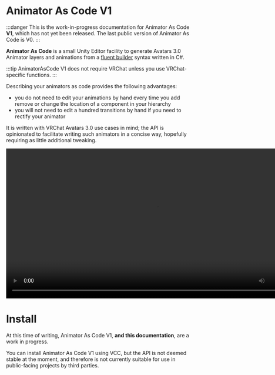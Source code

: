 ﻿# Animator As Code V1

:::danger
This is the work-in-progress documentation for Animator As Code **V1**, which has not yet been released. The last public version of Animator As Code is V0.
:::

**Animator As Code** is a small Unity Editor facility to generate Avatars 3.0 Animator layers and animations from a [fluent builder](https://en.wikipedia.org/wiki/Fluent_interface) syntax written in C#.

:::tip
AnimatorAsCode V1 does not require VRChat unless you use VRChat-specific functions.
:::

Describing your animators as code provides the following advantages:

- you do not need to edit your animations by hand every time you add remove or change the location of a component in your hierarchy
- you will not need to edit a hundred transitions by hand if you need to rectify your animator

It is written with VRChat Avatars 3.0 use cases in mind; the API is opinionated to facilitate writing such animators in a concise way, hopefully requiring as little additional tweaking.

<video controls width="816" autostart="false">
    <source src="https://user-images.githubusercontent.com/60819407/157751278-475538c7-3310-4fa5-9a87-3651c85eaa1c.mp4" />
</video>

# Install

At this time of writing, Animator As Code V1, **and this documentation**, are a work in progress.

You can install Animator As Code V1 using VCC, but the API is not deemed stable at the moment, and therefore is not currently suitable
for use in public-facing projects by third parties.
